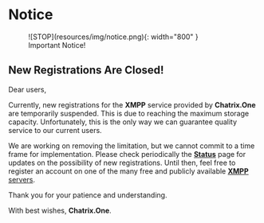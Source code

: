 # Notice
<figure markdown>
  ![STOP](resources/img/notice.png){: width="800" }
  <figcaption>Important Notice!</figcaption>
</figure>

## New Registrations Are Closed!

Dear users,

Currently, new registrations for the **XMPP** service provided by **Chatrix.One** are temporarily suspended. This is due to reaching the maximum storage capacity. Unfortunately, this is the only way we can guarantee quality service to our current users.

We are working on removing the limitation, but we cannot commit to a time frame for implementation. Please check periodically the [**Status**](https://docs.chatrix.one/en/status/#account-registrations) page for updates on the possibility of new registrations. Until then, feel free to register an account on one of the many free and publicly available [**XMPP** servers](https://docs.chatrix.one/en/faq/#lists-of-free-xmpp-servers).

Thank you for your patience and understanding.

With best wishes, **Chatrix.One**.
